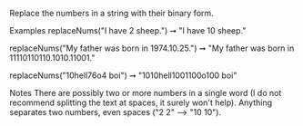 Replace the numbers in a string with their binary form.

Examples
replaceNums("I have 2 sheep.") ➞ "I have 10 sheep."

replaceNums("My father was born in 1974.10.25.") ➞ "My father was born in 11110110110.1010.11001."

replaceNums("10hell76o4 boi") ➞ "1010hell1001100o100 boi"

Notes
There are possibly two or more numbers in a single word (I do not recommend splitting the text at spaces, it surely won't help).
Anything separates two numbers, even spaces ("2 2" --> "10 10").